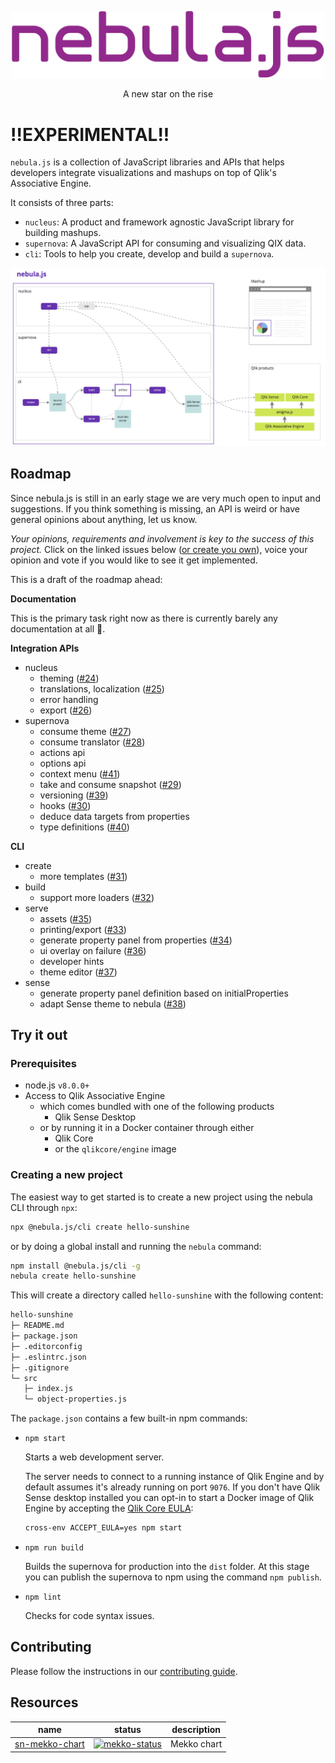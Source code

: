 <p align="center">
  <img width="500" src="./docs/assets/logos/nebula.png" alt="nebula.js logo" />
</p>
<p align="center">A new star on the rise</p>

# !!EXPERIMENTAL!!

`nebula.js` is a collection of JavaScript libraries and APIs that helps developers integrate visualizations and mashups on top of Qlik's Associative Engine.

It consists of three parts:

- `nucleus`: A product and framework agnostic JavaScript library for building mashups.
- `supernova`: A JavaScript API for consuming and visualizing QIX data.
- `cli`: Tools to help you create, develop and build a `supernova`.

![nebula-overview](docs/assets/nebula-overview.png)

## Roadmap

Since nebula.js is still in an early stage we are very much open to input and suggestions. If you think something is missing, an API is weird or have general opinions about anything, let us know.

_Your opinions, requirements and involvement is key to the success of this project._ Click on the linked issues below ([or create you own](https://github.com/qlik-oss/nebula.js/issues/new/choose)), voice your opinion and vote if you would like to see it get implemented.

This is a draft of the roadmap ahead:

**Documentation**

This is the primary task right now as there is currently barely any documentation at all 😬.

**Integration APIs**

- nucleus
  - theming ([#24](https://github.com/qlik-oss/nebula.js/issues/24))
  - translations, localization ([#25](https://github.com/qlik-oss/nebula.js/issues/25))
  - error handling
  - export ([#26](https://github.com/qlik-oss/nebula.js/issues/26))
- supernova
  - consume theme ([#27](https://github.com/qlik-oss/nebula.js/issues/27))
  - consume translator ([#28](https://github.com/qlik-oss/nebula.js/issues/28))
  - actions api
  - options api
  - context menu ([#41](https://github.com/qlik-oss/nebula.js/issues/41))
  - take and consume snapshot ([#29](https://github.com/qlik-oss/nebula.js/issues/29))
  - versioning ([#39](https://github.com/qlik-oss/nebula.js/issues/39))
  - hooks ([#30](https://github.com/qlik-oss/nebula.js/issues/30))
  - deduce data targets from properties
  - type definitions ([#40](https://github.com/qlik-oss/nebula.js/issues/40))

**CLI**

- create
  - more templates ([#31](https://github.com/qlik-oss/nebula.js/issues/31))
- build
  - support more loaders ([#32](https://github.com/qlik-oss/nebula.js/issues/32))
- serve
  - assets ([#35](https://github.com/qlik-oss/nebula.js/issues/35))
  - printing/export ([#33](https://github.com/qlik-oss/nebula.js/issues/33))
  - generate property panel from properties ([#34](https://github.com/qlik-oss/nebula.js/issues/34))
  - ui overlay on failure ([#36](https://github.com/qlik-oss/nebula.js/issues/36))
  - developer hints
  - theme editor ([#37](https://github.com/qlik-oss/nebula.js/issues/37))
- sense
  - generate property panel definition based on initialProperties
  - adapt Sense theme to nebula ([#38](https://github.com/qlik-oss/nebula.js/issues/38))

## Try it out

### Prerequisites

- node.js `v8.0.0+`
- Access to Qlik Associative Engine
  - which comes bundled with one of the following products
    - Qlik Sense Desktop
  - or by running it in a Docker container through either
    - Qlik Core
    - or the `qlikcore/engine` image

### Creating a new project

The easiest way to get started is to create a new project using the nebula CLI through `npx`:

```sh
npx @nebula.js/cli create hello-sunshine
```

or by doing a global install and running the `nebula` command:

```sh
npm install @nebula.js/cli -g
nebula create hello-sunshine
```

This will create a directory called `hello-sunshine` with the following content:

```sh
hello-sunshine
├─ README.md
├─ package.json
├─ .editorconfig
├─ .eslintrc.json
├─ .gitignore
└─ src
   ├─ index.js
   └─ object-properties.js
```

The `package.json` contains a few built-in npm commands:

- `npm start`

  Starts a web development server.

  The server needs to connect to a running instance of Qlik Engine and by default assumes it's already running on port `9076`. If you don't have Qlik Sense desktop installed you can opt-in to start a Docker image of Qlik Engine by accepting the [Qlik Core EULA](https://core.qlik.com/eula/):

  ```sh
  cross-env ACCEPT_EULA=yes npm start
  ```

- `npm run build`

  Builds the supernova for production into the `dist` folder. At this stage you can publish the supernova to npm using the command `npm publish`.

- `npm lint`

  Checks for code syntax issues.

## Contributing

Please follow the instructions in our [contributing guide](./.github/CONTRIBUTING.md).

## Resources

| name             | status                       | description |
| ---------------- | ---------------------------- | ----------- |
| [sn-mekko-chart] | [![mekko-status]][mekko-npm] | Mekko chart |

[sn-mekko-chart]: https://github.com/qlik-oss/sn-mekko-chart
[mekko-status]: https://img.shields.io/npm/v/@nebula.js/sn-mekko-chart.svg
[mekko-npm]: https://www.npmjs.com/package/@nebula.js/sn-mekko-chart
